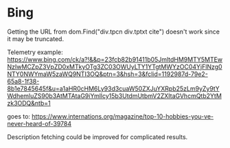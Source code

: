 # Bing

Getting the URL from dom.Find("div.tpcn div.tptxt cite") doesn't work since it may be truncated.

Telemetry example:
https://www.bing.com/ck/a?!&&p=23fcb82b91411b05JmltdHM9MTY5MTEwNzIwMCZpZ3VpZD0xMTkyOTg3ZC03OWUyLTY1YTgtMWYzOC04YjFlNzg0NTY0NWYmaW5zaWQ9NTI3OQ&ptn=3&hsh=3&fclid=1192987d-79e2-65a8-1f38-8b1e7845645f&u=a1aHR0cHM6Ly93d3cuaW50ZXJuYXRpb25zLm9yZy9tYWdhemluZS90b3AtMTAtaG9iYmllcy15b3UtdmUtbmV2ZXItaGVhcmQtb2YtMzk3ODQ&ntb=1

goes to:
https://www.internations.org/magazine/top-10-hobbies-you-ve-never-heard-of-39784


Description fetching could be improved for complicated results.